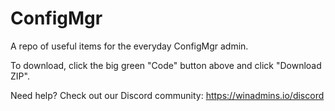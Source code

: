 # ConfigMgr

A repo of useful items for the everyday ConfigMgr admin.

To download, click the big green "Code" button above and click "Download ZIP".

Need help? Check out our Discord community: https://winadmins.io/discord
